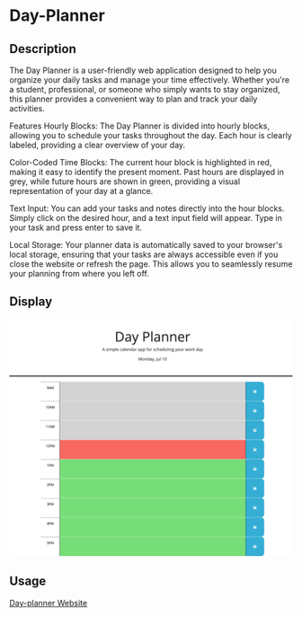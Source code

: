 # Day-Planner

## Description

The Day Planner is a user-friendly web application designed to help you organize your daily tasks and manage your time effectively. Whether you're a student, professional, or someone who simply wants to stay organized, this planner provides a convenient way to plan and track your daily activities.

Features
Hourly Blocks: The Day Planner is divided into hourly blocks, allowing you to schedule your tasks throughout the day. Each hour is clearly labeled, providing a clear overview of your day.

Color-Coded Time Blocks: The current hour block is highlighted in red, making it easy to identify the present moment. Past hours are displayed in grey, while future hours are shown in green, providing a visual representation of your day at a glance.

Text Input: You can add your tasks and notes directly into the hour blocks. Simply click on the desired hour, and a text input field will appear. Type in your task and press enter to save it.

Local Storage: Your planner data is automatically saved to your browser's local storage, ensuring that your tasks are always accessible even if you close the website or refresh the page. This allows you to seamlessly resume your planning from where you left off.

## Display

![Screenshot of webpage](./images/_Users_justinmoore_Documents_UCF_Homework_Day-Planner_index.html.png)

## Usage

[Day-planner Website](https://justinryan8828.github.io/Day-Planner/)

